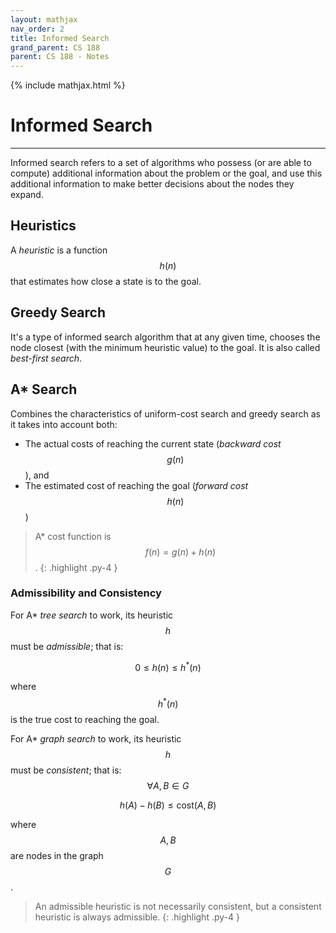 ```yaml
---
layout: mathjax
nav_order: 2
title: Informed Search
grand_parent: CS 188
parent: CS 188 - Notes
---
```


{% include mathjax.html %}


# Informed Search
---

Informed search refers to a set of algorithms who possess (or are able to compute) additional
information about the problem or the goal, and use this additional information to make better
decisions about the nodes they expand.


## Heuristics

A *heuristic* is a function $$h(n)$$ that estimates how close a state is to the goal.


## Greedy Search

It's a type of informed search algorithm that at any given time, chooses the node closest (with
the minimum heuristic value) to the goal. It is also called *best-first search*.

## A* Search

Combines the characteristics of uniform-cost search and greedy search as it takes into account both:

- The actual costs of reaching the current state (*backward cost* $$g(n)$$), and
- The estimated cost of reaching the goal (*forward cost* $$h(n)$$)

> A* cost function is $$f(n) = g(n) + h(n)$$.
{: .highlight .py-4 }

### Admissibility and Consistency

For A* *tree search* to work, its heuristic $$h$$ must be *admissible*; that is:

$$ 0 \le h(n) \le h^*(n) $$

where $$h^*(n)$$ is the true cost to reaching the goal.

For A* *graph search* to work, its heuristic $$h$$ must be *consistent*; that is:
$$ \forall A, B \in G  $$

$$ h(A) - h(B) \le \mbox{cost}(A, B) $$

where $$A, B$$ are nodes in the graph $$G$$.

> An admissible heuristic is not necessarily consistent, but a consistent heuristic is always
admissible.
{: .highlight .py-4 }